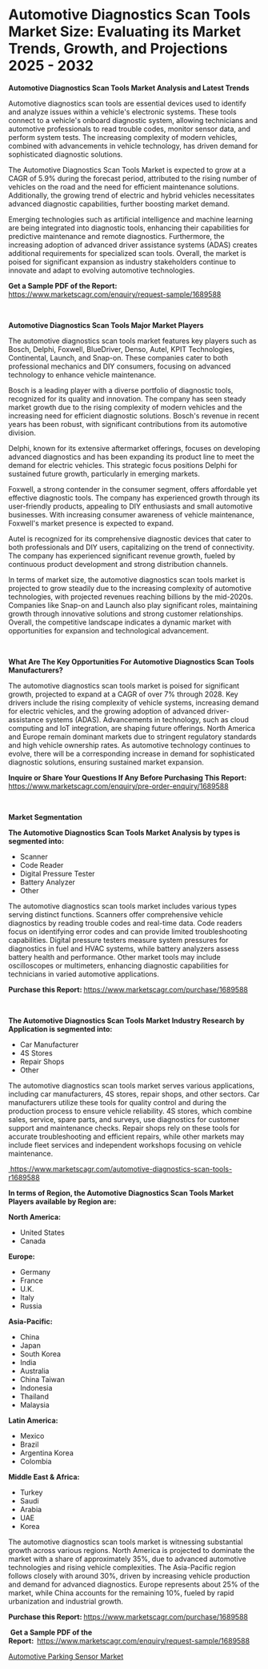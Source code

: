 <p><h1>Automotive Diagnostics Scan Tools Market Size: Evaluating its Market Trends, Growth, and Projections 2025 - 2032</h1></p><p><strong>Automotive Diagnostics Scan Tools Market Analysis and Latest Trends</strong></p>
<p><p>Automotive diagnostics scan tools are essential devices used to identify and analyze issues within a vehicle's electronic systems. These tools connect to a vehicle's onboard diagnostic system, allowing technicians and automotive professionals to read trouble codes, monitor sensor data, and perform system tests. The increasing complexity of modern vehicles, combined with advancements in vehicle technology, has driven demand for sophisticated diagnostic solutions.</p><p>The Automotive Diagnostics Scan Tools Market is expected to grow at a CAGR of 5.9% during the forecast period, attributed to the rising number of vehicles on the road and the need for efficient maintenance solutions. Additionally, the growing trend of electric and hybrid vehicles necessitates advanced diagnostic capabilities, further boosting market demand.</p><p>Emerging technologies such as artificial intelligence and machine learning are being integrated into diagnostic tools, enhancing their capabilities for predictive maintenance and remote diagnostics. Furthermore, the increasing adoption of advanced driver assistance systems (ADAS) creates additional requirements for specialized scan tools. Overall, the market is poised for significant expansion as industry stakeholders continue to innovate and adapt to evolving automotive technologies.</p></p>
<p><strong>Get a Sample PDF of the Report:&nbsp;</strong> <a href="https://www.marketscagr.com/enquiry/request-sample/1689588?utm_campaign=3263&utm_medium=2&utm_source=Github&utm_content=ia&utm_term=26032025&utm_id=automotive-diagnostics-scan-tools">https://www.marketscagr.com/enquiry/request-sample/1689588</a></p>
<p>&nbsp;</p>
<p><strong>Automotive Diagnostics Scan Tools Major Market Players</strong></p>
<p><p>The automotive diagnostics scan tools market features key players such as Bosch, Delphi, Foxwell, BlueDriver, Denso, Autel, KPIT Technologies, Continental, Launch, and Snap-on. These companies cater to both professional mechanics and DIY consumers, focusing on advanced technology to enhance vehicle maintenance.</p><p>Bosch is a leading player with a diverse portfolio of diagnostic tools, recognized for its quality and innovation. The company has seen steady market growth due to the rising complexity of modern vehicles and the increasing need for efficient diagnostic solutions. Bosch's revenue in recent years has been robust, with significant contributions from its automotive division.</p><p>Delphi, known for its extensive aftermarket offerings, focuses on developing advanced diagnostics and has been expanding its product line to meet the demand for electric vehicles. This strategic focus positions Delphi for sustained future growth, particularly in emerging markets.</p><p>Foxwell, a strong contender in the consumer segment, offers affordable yet effective diagnostic tools. The company has experienced growth through its user-friendly products, appealing to DIY enthusiasts and small automotive businesses. With increasing consumer awareness of vehicle maintenance, Foxwell's market presence is expected to expand.</p><p>Autel is recognized for its comprehensive diagnostic devices that cater to both professionals and DIY users, capitalizing on the trend of connectivity. The company has experienced significant revenue growth, fueled by continuous product development and strong distribution channels.</p><p>In terms of market size, the automotive diagnostics scan tools market is projected to grow steadily due to the increasing complexity of automotive technologies, with projected revenues reaching billions by the mid-2020s. Companies like Snap-on and Launch also play significant roles, maintaining growth through innovative solutions and strong customer relationships. Overall, the competitive landscape indicates a dynamic market with opportunities for expansion and technological advancement.</p></p>
<p>&nbsp;</p>
<p><strong>What Are The Key Opportunities For Automotive Diagnostics Scan Tools Manufacturers?</strong></p>
<p><p>The automotive diagnostics scan tools market is poised for significant growth, projected to expand at a CAGR of over 7% through 2028. Key drivers include the rising complexity of vehicle systems, increasing demand for electric vehicles, and the growing adoption of advanced driver-assistance systems (ADAS). Advancements in technology, such as cloud computing and IoT integration, are shaping future offerings. North America and Europe remain dominant markets due to stringent regulatory standards and high vehicle ownership rates. As automotive technology continues to evolve, there will be a corresponding increase in demand for sophisticated diagnostic solutions, ensuring sustained market expansion.</p></p>
<p><strong>Inquire or Share Your Questions If Any Before Purchasing This Report:</strong> <a href="https://www.marketscagr.com/enquiry/pre-order-enquiry/1689588?utm_campaign=3263&utm_medium=2&utm_source=Github&utm_content=ia&utm_term=26032025&utm_id=automotive-diagnostics-scan-tools">https://www.marketscagr.com/enquiry/pre-order-enquiry/1689588</a></p>
<p>&nbsp;</p>
<p><strong>Market Segmentation</strong></p>
<p><strong>The Automotive Diagnostics Scan Tools Market Analysis by types is segmented into:</strong></p>
<p><ul><li>Scanner</li><li>Code Reader</li><li>Digital Pressure Tester</li><li>Battery Analyzer</li><li>Other</li></ul></p>
<p><p>The automotive diagnostics scan tools market includes various types serving distinct functions. Scanners offer comprehensive vehicle diagnostics by reading trouble codes and real-time data. Code readers focus on identifying error codes and can provide limited troubleshooting capabilities. Digital pressure testers measure system pressures for diagnostics in fuel and HVAC systems, while battery analyzers assess battery health and performance. Other market tools may include oscilloscopes or multimeters, enhancing diagnostic capabilities for technicians in varied automotive applications.</p></p>
<p><strong>Purchase this Report:&nbsp;</strong><a href="https://www.marketscagr.com/purchase/1689588?utm_campaign=3263&utm_medium=2&utm_source=Github&utm_content=ia&utm_term=26032025&utm_id=automotive-diagnostics-scan-tools">https://www.marketscagr.com/purchase/1689588</a></p>
<p>&nbsp;</p>
<p><strong>The Automotive Diagnostics Scan Tools Market Industry Research by Application is segmented into:</strong></p>
<p><ul><li>Car Manufacturer</li><li>4S Stores</li><li>Repair Shops</li><li>Other</li></ul></p>
<p><p>The automotive diagnostics scan tools market serves various applications, including car manufacturers, 4S stores, repair shops, and other sectors. Car manufacturers utilize these tools for quality control and during the production process to ensure vehicle reliability. 4S stores, which combine sales, service, spare parts, and surveys, use diagnostics for customer support and maintenance checks. Repair shops rely on these tools for accurate troubleshooting and efficient repairs, while other markets may include fleet services and independent workshops focusing on vehicle maintenance.</p></p>
<p><a href="https://www.marketscagr.com/automotive-diagnostics-scan-tools-r1689588?utm_campaign=3263&utm_medium=2&utm_source=Github&utm_content=ia&utm_term=26032025&utm_id=automotive-diagnostics-scan-tools">&nbsp;https://www.marketscagr.com/automotive-diagnostics-scan-tools-r1689588</a></p>
<p><strong>In terms of Region, the Automotive Diagnostics Scan Tools Market Players available by Region are:</strong></p>
<p>
    <p> <strong> North America: </strong>
        <ul>
            <li>United States</li>
            <li>Canada</li>
        </ul>
        </p> 
    <p> <strong> Europe: </strong>
        <ul>
            <li>Germany</li>
            <li>France</li>
            <li>U.K.</li>
            <li>Italy</li>
            <li>Russia</li>
        </ul>
        </p> 
    <p> <strong> Asia-Pacific: </strong>
        <ul>
            <li>China</li>
            <li>Japan</li>
            <li>South Korea</li>
            <li>India</li>
            <li>Australia</li>
            <li>China Taiwan</li>
            <li>Indonesia</li>
            <li>Thailand</li>
            <li>Malaysia</li>
        </ul>
        </p> 
    <p> <strong> Latin America: </strong>
        <ul>
            <li>Mexico</li>
            <li>Brazil</li>
            <li>Argentina Korea</li>
            <li>Colombia</li>
        </ul>
        </p> 
    <p> <strong> Middle East & Africa: </strong>
        <ul>
            <li>Turkey</li>
            <li>Saudi</li>
            <li>Arabia</li>
            <li>UAE</li>
            <li>Korea</li>
        </ul>
    </p>
    </p>
<p><p>The automotive diagnostics scan tools market is witnessing substantial growth across various regions. North America is projected to dominate the market with a share of approximately 35%, due to advanced automotive technologies and rising vehicle complexities. The Asia-Pacific region follows closely with around 30%, driven by increasing vehicle production and demand for advanced diagnostics. Europe represents about 25% of the market, while China accounts for the remaining 10%, fueled by rapid urbanization and industrial growth.</p></p>
<p><strong>Purchase this Report: </strong><a href="https://www.marketscagr.com/purchase/1689588?utm_campaign=3263&utm_medium=2&utm_source=Github&utm_content=ia&utm_term=26032025&utm_id=automotive-diagnostics-scan-tools">https://www.marketscagr.com/purchase/1689588</a></p>
<p>&nbsp;<strong>Get a Sample PDF of the Report:&nbsp;&nbsp;</strong><a href="https://www.marketscagr.com/enquiry/request-sample/1689588?utm_campaign=3263&utm_medium=2&utm_source=Github&utm_content=ia&utm_term=26032025&utm_id=automotive-diagnostics-scan-tools">https://www.marketscagr.com/enquiry/request-sample/1689588</a></p>
<p><strong></strong></p>
<p><p><a href="https://github.com/voetzeszuh/Market-Research-Report-List-1/blob/main/automotive-parking-sensor-market.md?utm_campaign=3263&utm_medium=2&utm_source=Github&utm_content=ia&utm_term=26032025&utm_id=automotive-diagnostics-scan-tools">Automotive Parking Sensor Market</a></p></p>